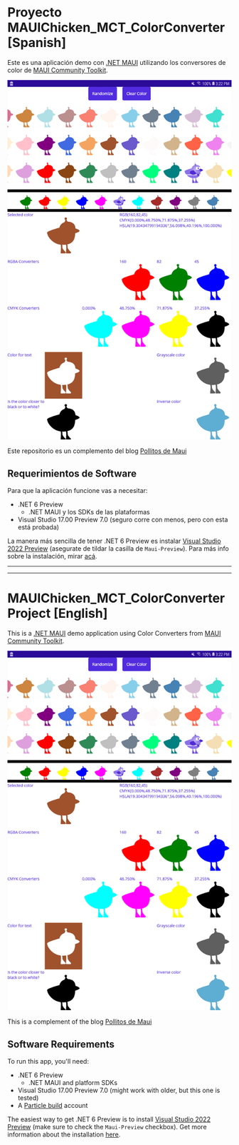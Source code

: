 # Proyecto MAUIChicken_MCT_ColorConverter [Spanish]

Este es una aplicación demo con [.NET MAUI](https://github.com/dotnet/maui) utilizando los conversores de color de [MAUI Community Toolkit](https://github.com/CommunityToolkit/Maui/).

![App Screenshot v1](images/App_screenshot.png)

Este repositorio es un complemento del blog [Pollitos de Maui](https://pollitosdemaui.wordpress.com/)

## Requerimientos de Software

Para que la aplicación funcione vas a necesitar:

* .NET 6 Preview
    * .NET MAUI y los SDKs de las plataformas
* Visual Studio 17.00 Preview 7.0 (seguro corre con menos, pero con esta está probada)

La manera más sencilla de tener .NET 6 Preview es instalar [Visual Studio 2022 Preview](https://visualstudio.microsoft.com/vs/preview/) (asegurate de tildar la casilla de `Maui-Preview`). Para más info sobre la instalación, mirar [acá](https://docs.microsoft.com/en-us/dotnet/maui/get-started/installation).

------------

------------

# MAUIChicken_MCT_ColorConverter Project  [English]

This is a [.NET MAUI](https://github.com/dotnet/maui) demo application using Color Converters from [MAUI Community Toolkit](https://github.com/CommunityToolkit/Maui/).

![App Screenshot v1](images/App_screenshot.png)

This is a complement of the blog [Pollitos de Maui](https://mauichicken.wordpress.com/)

## Software Requirements

To run this app, you'll need:

* .NET 6 Preview
    * .NET MAUI and platform SDKs
* Visual Studio 17.00 Preview 7.0 (might work with older, but this one is tested)
* A [Particle build](https://build.particle.io/build) account

The easiest way to get .NET 6 Preview is to install [Visual Studio 2022 Preview](https://visualstudio.microsoft.com/vs/preview/) (make sure to check the `Maui-Preview` checkbox). Get more information about the installation [here](https://docs.microsoft.com/en-us/dotnet/maui/get-started/installation).
